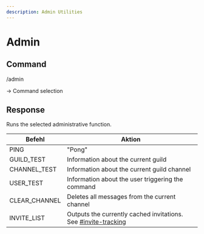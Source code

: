 ```yaml
---
description: Admin Utilities
---
```


# Admin

## Command

/admin

\-> Command selection

## Response

Runs the selected administrative function.

| Befehl         | Aktion                                                                                                     |
| -------------- | ---------------------------------------------------------------------------------------------------------- |
| PING           | "Pong"                                                                                                     |
| GUILD\_TEST    | Information about the current guild                                                                        |
| CHANNEL\_TEST  | Information about the current guild channel                                                                |
| USER\_TEST     | Information about the user triggering the command                                                          |
| CLEAR\_CHANNEL | Deletes all messages from the current channel                                                              |
| INVITE\_LIST   | Outputs the currently cached invitations. See [#invite-tracking](../features.md#invite-tracking "mention") |
